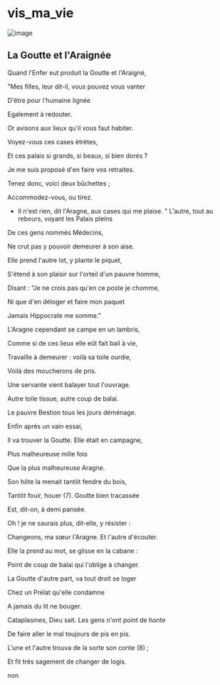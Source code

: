 # vis_ma_vie
![image](https://user-images.githubusercontent.com/724239/132588274-65d684f9-7b58-4cb5-acd7-8f03397a7be4.png)

## La Goutte et l'Araignée

Quand l'Enfer eut produit la Goutte et l'Araigné,

"Mes filles, leur dit-il, vous pouvez vous vanter

D'être pour l'humaine lignée

Egalement à redouter.

Or avisons aux lieux qu'il vous faut habiter.

Voyez-vous ces cases étrètes,

Et ces palais si grands, si beaux, si bien dorés ?

Je me suis proposé d'en faire vos retraites.

Tenez donc, voici deux bûchettes ;

Accommodez-vous, ou tirez.

- Il n'est rien, dit l'Aragne, aux cases qui me plaise. "
L'autre, tout au rebours, voyant les Palais pleins

De ces gens nommés Médecins,

Ne crut pas y pouvoir demeurer à son aise.

Elle prend l'autre lot, y plante le piquet,

S'étend à son plaisir sur l'orteil d'un pauvre homme,

Disant : "Je ne crois pas qu'en ce poste je chomme,

Ni que d'en déloger et faire mon paquet

Jamais Hippocrate me somme."

L'Aragne cependant se campe en un lambris,

Comme si de ces lieux elle eût fait bail à vie,

Travaille à demeurer : voilà sa toile ourdie,

Voilà des moucherons de pris.

Une servante vient balayer tout l'ouvrage.

Autre toile tissue, autre coup de balai.

Le pauvre Bestion tous les jours déménage.

Enfin après un vain essai,

Il va trouver la Goutte. Elle était en campagne,

Plus malheureuse mille fois

Que la plus malheureuse Aragne.

Son hôte la menait tantôt fendre du bois,

Tantôt fouir, houer (7). Goutte bien tracassée

Est, dit-on, à demi pansée.

Oh ! je ne saurais plus, dit-elle, y résister :

Changeons, ma sœur l'Aragne. Et l'autre d'écouter.

Elle la prend au mot, se glisse en la cabane :

Point de coup de balai qui l'oblige à changer.

La Goutte d'autre part, va tout droit se loger

Chez un Prélat qu'elle condamne

A jamais du lit ne bouger.

Cataplasmes, Dieu sait. Les gens n'ont point de honte

De faire aller le mal toujours de pis en pis.

L'une et l'autre trouva de la sorte son conte (8) ;

Et fit très sagement de changer de logis.

non
